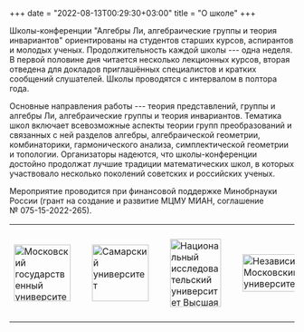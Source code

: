 +++
date = "2022-08-13T00:29:30+03:00"
title = "О школе"
+++

Школы-конференции "Алгебры Ли, алгебраические группы и теория инвариантов" ориентированы на студентов старших курсов, аспирантов и молодых ученых.
Продолжительность каждой школы --- одна неделя.
В первой половине дня читается несколько лекционных курсов, вторая отведена для докладов приглашённых специалистов и кратких сообщений слушателей.
Школы проводятся с интервалом в полтора года.

Основные направления работы --- теория представлений, группы и алгебры Ли, алгебраические группы и теория инвариантов.
Тематика школ включает всевозможные аспекты теории групп преобразований и связанных с ней разделов алгебры, алгебраической геометрии,
комбинаторики, гармонического анализа, симплектической геометрии и топологии.
Организаторы надеются, что школы-конференции достойно продолжат лучшие традиции математических школ,
в которых участвовало несколько поколений советских и российских ученых.

Мероприятие проводится при финансовой поддержке Минобрнауки России (грант на создание и развитие МЦМУ МИАН, соглашение № 075-15-2022-265).

<div class="logos">

<table>
<tr>

<td>
<a href="http://msu.ru"><img style="width: 100px; height: 100px;" src="/main_files/msu-logo.png" alt="Московский государственный университет" title="Московский государственный университет" /></a>
</td>
<td style="padding-left: 30px">
<a href="http://ssau.ru"><img style="width: 100px; height: 100px;" src="/main_files/samu-logo.png" alt="Самарский университет" title="Самарский университет" /></a>
</td>
<td style="padding-left: 30px">
<a href="https://math.hse.ru/latg"><img style="width: 90px; height: 120px;" src="/main_files/atg_logo_sq.png" alt="Национальный исследовательский университет Высшая Школа Экономики" title="Национальный исследовательский университет Высшая Школа Экономики" /></a>
</td>

<td style="padding-left: 30px">
<a href="http://ium.mccme.ru"><img style="width: 165px; height: 66px;" src="/main_files/nmu-logo.png" alt="Независимый Московский университет" title="Независимый Московский университет" /></a>
</td>
<td style="padding-left: 30px">
<a href="http://simc.mi-ras.ru"><img style="width: 165px; height: 66px;" src="/main_files/simc-logo.png" alt="Steklov International Mathematical Center" title="Steklov International Mathematical Center" /></a>
</td>
</td>
<td style="padding-left: 30px">
<a href="https://xn--80aapampemcchfmo7a3c9ehj.xn--p1ai"><img style="width: 165px; height: 165px;" src="/main_files/national-projects.svg" alt="Национальные проекты России" title="Национальные проекты России" /></a>
</td>

</tr>
</table>
</div>
